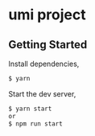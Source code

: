 # umi project

## Getting Started

Install dependencies,

```bash
$ yarn
```

Start the dev server,

```bash
$ yarn start
or
$ npm run start
```
